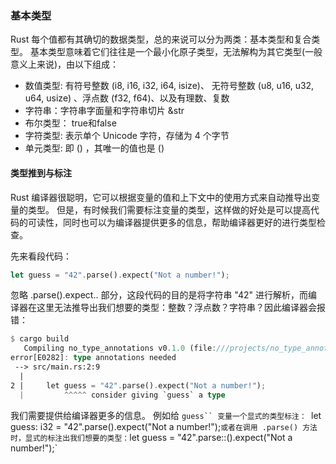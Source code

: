 ### **基本类型**
Rust 每个值都有其确切的数据类型，总的来说可以分为两类：基本类型和复合类型。 基本类型意味着它们往往是一个最小化原子类型，无法解构为其它类型(一般意义上来说)，由以下组成：

- 数值类型: 有符号整数 (i8, i16, i32, i64, isize)、 无符号整数 (u8, u16, u32, u64, usize) 、浮点数 (f32, f64)、以及有理数、复数
- 字符串：字符串字面量和字符串切片 &str
- 布尔类型： true和false
- 字符类型: 表示单个 Unicode 字符，存储为 4 个字节
- 单元类型: 即 () ，其唯一的值也是 ()
  
#### **类型推到与标注**

Rust 编译器很聪明，它可以根据变量的值和上下文中的使用方式来自动推导出变量的类型。 但是，有时候我们需要标注变量的类型，这样做的好处是可以提高代码的可读性，同时也可以为编译器提供更多的信息，帮助编译器更好的进行类型检查。

先来看段代码：
```rust
let guess = "42".parse().expect("Not a number!");
```
忽略 .parse().expect.. 部分，这段代码的目的是将字符串 "42" 进行解析，而编译器在这里无法推导出我们想要的类型：整数？浮点数？字符串？因此编译器会报错：
```rust
$ cargo build
   Compiling no_type_annotations v0.1.0 (file:///projects/no_type_annotations)
error[E0282]: type annotations needed
 --> src/main.rs:2:9
  |
2 |     let guess = "42".parse().expect("Not a number!");
  |         ^^^^^ consider giving `guess` a type

```
我们需要提供给编译器更多的信息。
例如给 `guess`` 变量一个显式的类型标注：
`let guess: i32 = "42".parse().expect("Not a number!");`
或者在调用 .parse() 方法时，显式的标注出我们想要的类型：
`let guess = "42".parse::<i32>().expect("Not a number!");`